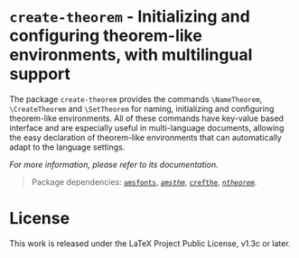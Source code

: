 <!-- Copyright (C) 2021-2024 by Jinwen XU -->

# `create-theorem` - Initializing and configuring theorem-like environments, with multilingual support

The package `create-theorem` provides the commands `\NameTheorem`, `\CreateTheorem` and `\SetTheorem` for naming, initializing and configuring theorem-like environments. All of these commands have key-value based interface and are especially useful in multi-language documents, allowing the easy declaration of theorem-like environments that can automatically adapt to the language settings.

*For more information, please refer to its documentation.*

> Package dependencies: [`amsfonts`](https://ctan.org/pkg/amsfonts), [*`amsthm`*](https://ctan.org/pkg/amsthm), [`crefthe`](https://ctan.org/pkg/crefthe), [*`ntheorem`*](https://ctan.org/pkg/ntheorem).

# License

This work is released under the LaTeX Project Public License, v1.3c or later.
